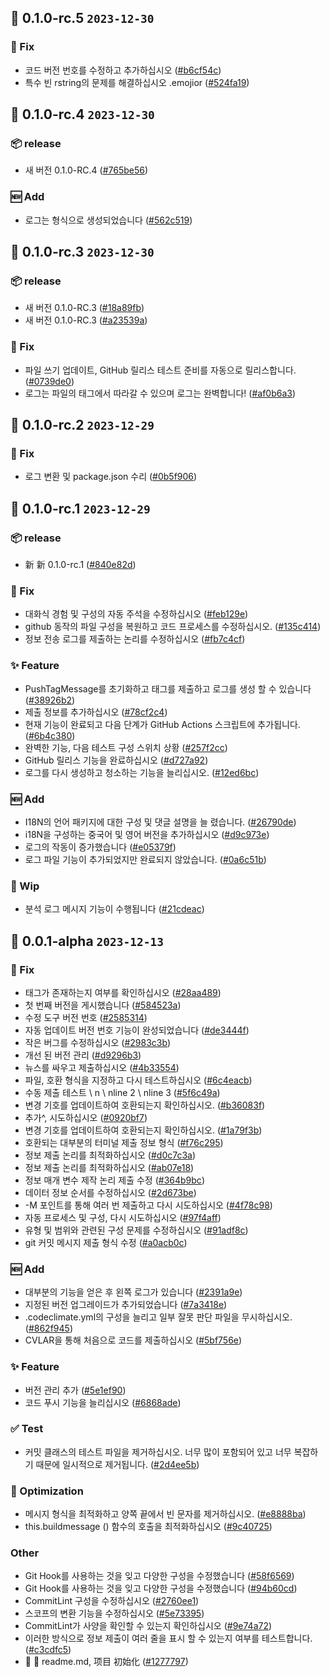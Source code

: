 ## 🎉 0.1.0-rc.5 `2023-12-30`
### 🐛 Fix
- 코드 버전 번호를 수정하고 추가하십시오 ([#b6cf54c](https://github.com/kwooshung/cvlar/commit/b6cf54ccbcae5723c162854334a264dd6da7142b))
- 특수 빈 rstring의 문제를 해결하십시오 .emojior ([#524fa19](https://github.com/kwooshung/cvlar/commit/524fa194008adf7b6aba2ac37846ddd281213615))

## 🎉 0.1.0-rc.4 `2023-12-30`
### 📦 ️release
- 새 버전 0.1.0-RC.4 ([#765be56](https://github.com/kwooshung/cvlar/commit/765be5696bdb21121022c95c0ed5bd713a27054e))
### 🆕 Add
- 로그는 형식으로 생성되었습니다 ([#562c519](https://github.com/kwooshung/cvlar/commit/562c519ed9b32d5d62f4bb38861b019378dcc550))

## 🎉 0.1.0-rc.3 `2023-12-30`
### 📦 ️release
- 새 버전 0.1.0-RC.3 ([#18a89fb](https://github.com/kwooshung/cvlar/commit/18a89fb156cff3b702bb58bec820c768c745242e))
- 새 버전 0.1.0-RC.3 ([#a23539a](https://github.com/kwooshung/cvlar/commit/a23539a0557190eb2e31c257c61cbe3cb916ed22))
### 🐛 Fix
- 파일 쓰기 업데이트, GitHub 릴리스 테스트 준비를 자동으로 릴리스합니다. ([#0739de0](https://github.com/kwooshung/cvlar/commit/0739de005bb58f84d0fec91dec6907f89d3df65e))
- 로그는 파일의 태그에서 따라갈 수 있으며 로그는 완벽합니다! ([#af0b6a3](https://github.com/kwooshung/cvlar/commit/af0b6a31e0653d94d3a8c6af190549e9fb525a01))

## 🎉 0.1.0-rc.2 `2023-12-29`
### 🐛 Fix
- 로그 변환 및 package.json 수리 ([#0b5f906](https://github.com/kwooshung/cvlar/commit/0b5f90694c5cd27bae1906c33756cb86729b5ca1))

## 🎉 0.1.0-rc.1 `2023-12-29`
### 📦 ️release
- 新 新 0.1.0-rc.1 ([#840e82d](https://github.com/kwooshung/cvlar/commit/840e82d90709dedcd2423d993d90867a89b622cd))
### 🐛 Fix
- 대화식 경험 및 구성의 자동 주석을 수정하십시오 ([#feb129e](https://github.com/kwooshung/cvlar/commit/feb129e81d2bc1e2e03a6473f0d69a7dc483c2c9))
- github 동작의 파일 구성을 복원하고 코드 프로세스를 수정하십시오. ([#135c414](https://github.com/kwooshung/cvlar/commit/135c414afa8509995effb23eaeb2f5aa845ab1a7))
- 정보 전송 로그를 제출하는 논리를 수정하십시오 ([#fb7c4cf](https://github.com/kwooshung/cvlar/commit/fb7c4cfee0ad4f0e11813dc9ef15857d25ff19ba))
### ✨ Feature
- PushTagMessage를 초기화하고 태그를 제출하고 로그를 생성 할 수 있습니다 ([#38926b2](https://github.com/kwooshung/cvlar/commit/38926b2916b9e81f96cc02e372e98dbc0cc9bf96))
- 제출 정보를 추가하십시오 ([#78cf2c4](https://github.com/kwooshung/cvlar/commit/78cf2c44488076653b185a2638516ad94f12da5a))
- 현재 기능이 완료되고 다음 단계가 GitHub Actions 스크립트에 추가됩니다. ([#6b4c380](https://github.com/kwooshung/cvlar/commit/6b4c380045facec85985de6fbe5d64e4cf0519b2))
- 완벽한 기능, 다음 테스트 구성 스위치 상황 ([#257f2cc](https://github.com/kwooshung/cvlar/commit/257f2cce542282fa30a23136d152ceaa4ed95fb6))
- GitHub 릴리스 기능을 완료하십시오 ([#d727a92](https://github.com/kwooshung/cvlar/commit/d727a92b5dfd1a63e002633aee13d12867fac1f3))
- 로그를 다시 생성하고 청소하는 기능을 늘리십시오. ([#12ed6bc](https://github.com/kwooshung/cvlar/commit/12ed6bce1e8066cc45a9c77c7a46b37f188b4251))
### 🆕 Add
- I18N의 언어 패키지에 대한 구성 및 댓글 설명을 늘 렸습니다. ([#26790de](https://github.com/kwooshung/cvlar/commit/26790de35cf9a1d41db1ea075356c37b018a1a46))
- i18N을 구성하는 중국어 및 영어 버전을 추가하십시오 ([#d9c973e](https://github.com/kwooshung/cvlar/commit/d9c973e695c6bd6c2c0e69c5675697dcf2127585))
- 로그의 작동이 증가했습니다 ([#e05379f](https://github.com/kwooshung/cvlar/commit/e05379f6b7aef113c1e7340fb2aa7f7572aea625))
- 로그 파일 기능이 추가되었지만 완료되지 않았습니다. ([#0a6c51b](https://github.com/kwooshung/cvlar/commit/0a6c51be1f28b8cad6356b7c2d8855ce62dffac2))
### 🚧 Wip
- 분석 로그 메시지 기능이 수행됩니다 ([#21cdeac](https://github.com/kwooshung/cvlar/commit/21cdeac721f0b6bcada387107c52db18197111a3))

## 🎉 0.0.1-alpha `2023-12-13`
### 🐛 Fix
- 태그가 존재하는지 여부를 확인하십시오 ([#28aa489](https://github.com/kwooshung/cvlar/commit/28aa489183edc951698ace19c0f81d3ddb674ec3))
- 첫 번째 버전을 게시했습니다 ([#584523a](https://github.com/kwooshung/cvlar/commit/584523a95fbefa8834d7a59221efe5f8801827f1))
- 수정 도구 버전 번호 ([#2585314](https://github.com/kwooshung/cvlar/commit/258531496dfc466e3b9c7e5e02a767622550d532))
- 자동 업데이트 버전 번호 기능이 완성되었습니다 ([#de3444f](https://github.com/kwooshung/cvlar/commit/de3444f3a1bfc8e9d4ef93597375f69324966b3a))
- 작은 버그를 수정하십시오 ([#2983c3b](https://github.com/kwooshung/cvlar/commit/2983c3bd8c2b0effe953f207a4038fa429780c7a))
- 개선 된 버전 관리 ([#d9296b3](https://github.com/kwooshung/cvlar/commit/d9296b35227103c2390648ad09c0fb0844405b2e))
- 뉴스를 싸우고 제출하십시오 ([#4b33554](https://github.com/kwooshung/cvlar/commit/4b33554377b31296655cb3f7912fea788ffdac49))
- 파일, 호환 형식을 지정하고 다시 테스트하십시오 ([#6c4eacb](https://github.com/kwooshung/cvlar/commit/6c4eacb4b7d7a8303afe860f4d440904e5d4a479))
- 수동 제출 테스트 \ n \ nline 2 \ nline 3 ([#5f6c49a](https://github.com/kwooshung/cvlar/commit/5f6c49a92ebb33aefb6227dd5438a9f35db9ca33))
- 변경 기호를 업데이트하여 호환되는지 확인하십시오. ([#b36083f](https://github.com/kwooshung/cvlar/commit/b36083f87af3233f606afae0970c012e470faa12))
- 추가^, 시도하십시오 ([#0920bf7](https://github.com/kwooshung/cvlar/commit/0920bf74013682d4bec3137968c3569020ec9edc))
- 변경 기호를 업데이트하여 호환되는지 확인하십시오. ([#1a79f3b](https://github.com/kwooshung/cvlar/commit/1a79f3b0f010ce5b5cda78df2190e9575ae88aed))
- 호환되는 대부분의 터미널 제출 정보 형식 ([#f76c295](https://github.com/kwooshung/cvlar/commit/f76c295f38e73305536a5598dfbcc3f64ef98d2e))
- 정보 제출 논리를 최적화하십시오 ([#d0c7c3a](https://github.com/kwooshung/cvlar/commit/d0c7c3afde89edb8f7c75c2c47c74df4b729b94c))
- 정보 제출 논리를 최적화하십시오 ([#ab07e18](https://github.com/kwooshung/cvlar/commit/ab07e187a924879513145aadb3488b1ae3e5ee66))
- 정보 매개 변수 제작 논리 제출 수정 ([#364b9bc](https://github.com/kwooshung/cvlar/commit/364b9bc80d64f5f2327762e1755604d9759df6ef))
- 데이터 정보 순서를 수정하십시오 ([#2d673be](https://github.com/kwooshung/cvlar/commit/2d673be9c27fc812aef9125048b595e39b068afa))
- -M 포인트를 통해 여러 번 제출하고 다시 시도하십시오 ([#4f78c98](https://github.com/kwooshung/cvlar/commit/4f78c98f531970d5ddbe0d5d908708a565e93ec0))
- 자동 프로세스 및 구성, 다시 시도하십시오 ([#97f4aff](https://github.com/kwooshung/cvlar/commit/97f4affa279c5da6eafe5474e57a4360b0530263))
- 유형 및 범위와 관련된 구성 문제를 수정하십시오 ([#91adf8c](https://github.com/kwooshung/cvlar/commit/91adf8c5e0624ea628bed71cf2da6b05313876fc))
- git 커밋 메시지 제출 형식 수정 ([#a0acb0c](https://github.com/kwooshung/cvlar/commit/a0acb0c073c29f2d53a2b5c9c4202f06e877812b))
### 🆕 Add
- 대부분의 기능을 얻은 후 왼쪽 로그가 있습니다 ([#2391a9e](https://github.com/kwooshung/cvlar/commit/2391a9efa7423501be89dd6b221b464c1b4c6f30))
- 지정된 버전 업그레이드가 추가되었습니다 ([#7a3418e](https://github.com/kwooshung/cvlar/commit/7a3418ea5c0e56ed27bfc188748d739dacba514d))
- .codeclimate.yml의 구성을 늘리고 일부 잘못 판단 파일을 무시하십시오. ([#862f945](https://github.com/kwooshung/cvlar/commit/862f94538eff6a64b71e03d6fd9560128c89fba3))
- CVLAR을 통해 처음으로 코드를 제출하십시오 ([#5bf756e](https://github.com/kwooshung/cvlar/commit/5bf756e2e548b4ed06f73cf62bac481ee11c4049))
### ✨ Feature
- 버전 관리 추가 ([#5e1ef90](https://github.com/kwooshung/cvlar/commit/5e1ef90dd5cc4d3ba19fc892e95b968dcfe97c50))
- 코드 푸시 기능을 늘리십시오 ([#6868ade](https://github.com/kwooshung/cvlar/commit/6868adecedb08b92c6a97f098fe985ffed437639))
### ✅ Test
- 커밋 클래스의 테스트 파일을 제거하십시오. 너무 많이 포함되어 있고 너무 복잡하기 때문에 일시적으로 제거됩니다. ([#2d4ee5b](https://github.com/kwooshung/cvlar/commit/2d4ee5b95be1740f781130be290aac8d6f236741))
### 💩 Optimization
- 메시지 형식을 최적화하고 양쪽 끝에서 빈 문자를 제거하십시오. ([#e8888ba](https://github.com/kwooshung/cvlar/commit/e8888ba3efbeb624214a2c0dd28ae330e65d3eb9))
- this.buildmessage () 함수의 호출을 최적화하십시오 ([#9c40725](https://github.com/kwooshung/cvlar/commit/9c407253169c458ab2c8f1da8e5a479ff9ad75ad))
### Other
- Git Hook를 사용하는 것을 잊고 다양한 구성을 수정했습니다 ([#58f6569](https://github.com/kwooshung/cvlar/commit/58f6569a098c023328caf8297c440574be659f23))
- Git Hook를 사용하는 것을 잊고 다양한 구성을 수정했습니다 ([#94b60cd](https://github.com/kwooshung/cvlar/commit/94b60cdcb7f481ee29cb68db94c5f5abed6aeccc))
- CommitLint 구성을 수정하십시오 ([#2760ee1](https://github.com/kwooshung/cvlar/commit/2760ee1093fc0fe16ea2e9f211c77ea0c747601b))
- 스코프의 변환 기능을 수정하십시오 ([#5e73395](https://github.com/kwooshung/cvlar/commit/5e733959941068392b38dd111a3e1b3edb9b86a1))
- CommitLint가 사양을 확인할 수 있는지 확인하십시오 ([#9e74a72](https://github.com/kwooshung/cvlar/commit/9e74a72398a4db82b1c6fe6e58fb0999abd3406d))
- 이러한 방식으로 정보 제출이 여러 줄을 표시 할 수 있는지 여부를 테스트합니다. ([#c3cdfc5](https://github.com/kwooshung/cvlar/commit/c3cdfc5890bc005816d961d07cf4807543c005a1))
- 🍻 🍻 readme.md, 项目 初始化 ([#1277797](https://github.com/kwooshung/cvlar/commit/127779760a48c43f3bf3d26c9e7c3e329327f79e))